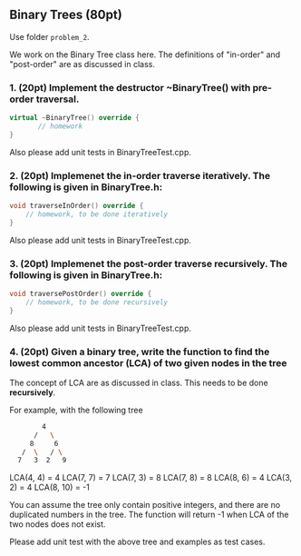 ## Binary Trees (80pt)

Use folder ```problem_2```.

We work on the Binary Tree class here. The definitions of "in-order" and "post-order" are as discussed in class. 

### 1. (20pt) Implement the destructor ~BinaryTree() with pre-order traversal. 
```c++
virtual ~BinaryTree() override {
       // homework
}
```
Also please add unit tests in BinaryTreeTest.cpp.

### 2. (20pt) Implemenet the in-order traverse iteratively. The following is given in BinaryTree.h:

```c++
void traverseInOrder() override {
    // homework, to be done iteratively
}
```

Also please add unit tests in BinaryTreeTest.cpp.

### 3. (20pt) Implemenet the post-order traverse recursively. The following is given in BinaryTree.h:
```c++
void traversePostOrder() override {
    // homework, to be done recursively
}
```

Also please add unit tests in BinaryTreeTest.cpp.

### 4. (20pt) Given a binary tree, write the function to find the lowest common ancestor (LCA) of two given nodes in the tree

The concept of LCA are as discussed in class. This needs to be done **recursively**. 

For example, with the following tree
```bash
        4
      /   \
     8     6
   /  \   / \
  7   3  2   9
```
LCA(4, 4) = 4
LCA(7, 7) = 7
LCA(7, 3) = 8
LCA(7, 8) = 8
LCA(8, 6) = 4
LCA(3, 2) = 4
LCA(8, 10) = -1

You can assume the tree only contain positive integers, and there are no duplicated numbers in the tree. The function will return -1 when LCA of the two nodes does not exist.

Please add unit test with the above tree and examples as test cases. 

